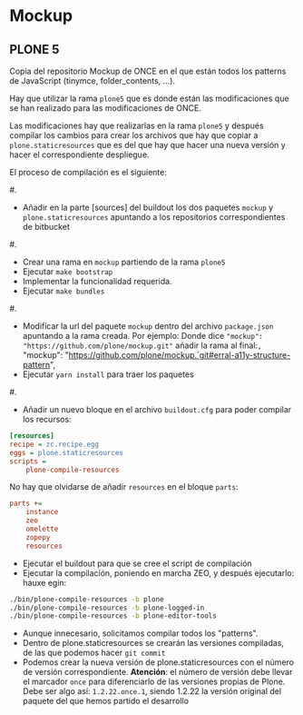 Mockup
======

## PLONE 5
Copia del repositorio Mockup de ONCE en el que están todos los patterns de JavaScript (tinymce, folder_contents, ...).

Hay que utilizar la rama `plone5` que es donde están las modificaciones que se han realizado para las modificaciones de ONCE.

Las modificaciones hay que realizarlas en la rama `plone5` y después compilar los cambios para crear los archivos que hay que copiar a
`plone.staticresources` que es del que hay que hacer una nueva versión y hacer el correspondiente despliegue.

El proceso de compilación es el siguiente:



#.
- Añadir en la parte [sources] del buildout los dos paquetes `mockup` y `plone.staticresources` apuntando a los repositorios correspondientes de bitbucket

#.
- Crear una rama en `mockup` partiendo de la rama `plone5`
- Ejecutar `make bootstrap`
- Implementar la funcionalidad requerida.
- Ejecutar `make bundles`

#.
- Modificar la url del paquete `mockup` dentro del archivo `package.json` apuntando a la rama creada. Por ejemplo:
  Donde dice `"mockup": "https://github.com/plone/mockup.git"` añadir la rama al final:`, `"mockup": "https://github.com/plone/mockup.`git#erral-a11y-structure-pattern",
- Ejecutar `yarn install` para traer los paquetes

#.
-  Añadir un nuevo bloque en el archivo `buildout.cfg` para poder compilar los recursos:

```ini
[resources]
recipe = zc.recipe.egg
eggs = plone.staticresources
scripts =
    plone-compile-resources

```

No hay que olvidarse de añadir `resources` en el bloque `parts`:

```ini
parts +=
    instance
    zeo
    omelette
    zopepy
    resources
```
- Ejecutar el buildout para que se cree el script de compilación
- Ejecutar la compilación, poniendo en marcha ZEO, y después ejecutarlo: hauxe egin:

```bash
./bin/plone-compile-resources -b plone
./bin/plone-compile-resources -b plone-logged-in
./bin/plone-compile-resources -b plone-editor-tools
```

- Aunque innecesario, solicitamos compilar todos los "patterns".
- Dentro de plone.staticresources se crearán las versiones compiladas, de las que podemos hacer `git commit`
- Podemos crear la nueva versión de plone.staticresources con el número de versión correspondiente. **Atención**: el número de versión debe llevar el marcador `once` para diferenciarlo de las versiones propias de Plone. Debe ser algo así: `1.2.22.once.1`, siendo 1.2.22 la versión original del paquete del que hemos partido el desarrollo